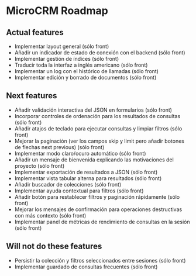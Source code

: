 # MicroCRM Roadmap

## Actual features

* Implementar layout general (sólo front)
* Añadir un indicador de estado de conexión con el backend (sólo front)
* Implementar gestión de índices (sólo front)
* Traducir toda la interfaz a inglés americano (sólo front)
* Implementar un log con el histórico de llamadas (sólo front)
* Implementar edición y borrado de documentos (sólo front)

## Next features

* Añadir validación interactiva del JSON en formularios (sólo front)
* Incorporar controles de ordenación para los resultados de consultas (sólo front)
* Añadir atajos de teclado para ejecutar consultas y limpiar filtros (sólo front)
* Mejorar la paginación (ver los campos skip y limit pero añadir botones de flechas next previous) (sólo front)
* Implementar modo claro/ocuro automático (sólo front)
* Añadir un mensaje de bienvenida explicando las motivaciones del proyecto (sólo front)
* Implementar exportación de resultados a JSON (sólo front)
* Implementar vista tabular alterna para resultados (sólo front)
* Añadir buscador de colecciones (sólo front)
* Implementar ayuda contextual para filtros (sólo front)
* Añadir botón para restablecer filtros y paginación rápidamente (sólo front)
* Mejorar los mensajes de confirmación para operaciones destructivas con más contexto (sólo front)
* Implementar panel de métricas de rendimiento de consultas en la sesión (sólo front)

## Will not do these features

* Persistir la colección y filtros seleccionados entre sesiones (sólo front)
* Implementar guardado de consultas frecuentes (sólo front)

